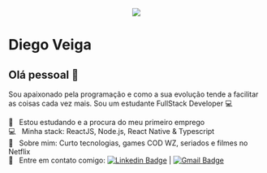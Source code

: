 <p align="center">
 <img src="https://blogs.biomedcentral.com/on-physicalsciences/wp-content/uploads/sites/14/2019/02/data-1-620x342.jpg" />
</p>


# Diego Veiga

## Olá pessoal 👋
Sou apaixonado pela programação e como a sua evolução tende a facilitar as coisas cada vez mais.
Sou um estudante FullStack Developer :computer:

 :rocket:  &nbsp; Estou estudando e a procura do meu primeiro emprego
 <br/> :computer: &nbsp; Minha stack: ReactJS, Node.js, React Native & Typescript
 <br/> 💬  &nbsp; Sobre mim: Curto tecnologias, games COD WZ, seriados e filmes no Netflix
 <br/> :email: &nbsp; Entre em contato comigo: [![Linkedin Badge](https://img.shields.io/badge/-DiegoVeiga-blue?style=flat-square&logo=Linkedin&logoColor=white&link=https://www.linkedin.com/in/diegoveigass/)](https://www.linkedin.com/in/diegoveigass/) 
| 
[![Gmail Badge](https://img.shields.io/badge/-sdiegoveiga@gmail.com-c14438?style=flat-square&logo=Gmail&logoColor=white&link=mailto:sdiegoveiga@gmail.com)](mailto:sdiegoveiga@gmail.com)
